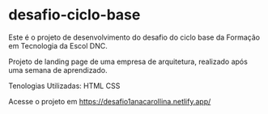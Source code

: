 # desafio-ciclo-base
Este é o projeto de desenvolvimento do desafio do ciclo base da Formação em Tecnologia da Escol DNC.

Projeto de landing page de uma empresa de arquitetura, realizado após uma semana de aprendizado.

Tenologias Utilizadas:
HTML
CSS

Acesse o projeto em https://desafio1anacarollina.netlify.app/
